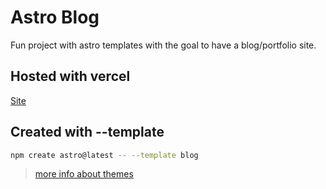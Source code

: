 # Astro Blog

Fun project with astro templates with the goal to have a blog/portfolio site.

## Hosted with vercel

[Site](https://nauzet.vercel.app)

## Created with --template

```sh
npm create astro@latest -- --template blog
```

> [more info about themes](https://astro.build/themes/)
